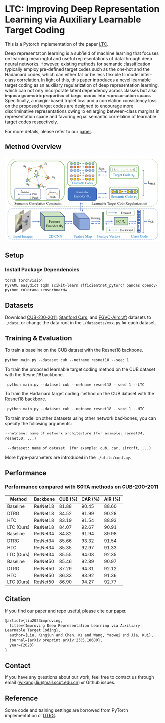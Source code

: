# LTC: Improving Deep Representation Learning via Auxiliary Learnable Target Coding
This is a Pytorch implementation of the paper [LTC](https://arxiv.org/abs/2208.01997).

Deep representation learning is a subfield of machine learning that focuses on learning meaningful and useful representations of data through deep neural networks. 
However, existing methods for semantic classification typically employ pre-defined target codes such as the one-hot and the Hadamard codes, 
which can either fail or be less flexible to model inter-class correlation. 
In light of this, this paper introduces a novel learnable target coding as an auxiliary regularization of deep representation learning, 
which can not only incorporate latent dependency across classes but also impose geometric properties of target codes into representation space. 
Specifically, a margin-based triplet loss and a correlation consistency loss on the proposed target codes are designed to encourage more discriminative representations 
owing to enlarging between-class margins in representation space and favoring equal semantic correlation of learnable target codes respectively.

For more details, please refer to our [paper](https://arxiv.org/abs/2208.01997).

## Method Overview
<img src="misc/figure1.png" style="width:18cm">

## Setup
### Install Package Dependencies
```
torch torchvision
PyYAML easydict tqdm scikit-learn efficientnet_pytorch pandas opencv-python colorama tensorboardX
```
## Datasets
Download [CUB-200-2011](http://www.vision.caltech.edu/visipedia/CUB-200-2011.html), 
[Stanford Cars](https://ai.stanford.edu/~jkrause/cars/car_dataset.html),
and [FGVC-Aircraft](http://www.robots.ox.ac.uk/~vgg/data/fgvc-aircraft/) datasets to `./data`, 
or change the data root in the `./datasets/xxx.py` for each dataset.

## Training & Evaluation
To train a baseline on the CUB dataset with the Resnet18 backbone.

``` python main.py --dataset cub --netname resnet18 --seed 1 ```

To train the proposed learnable target coding method on the CUB dataset with the Resnet18 backbone.

``` python main.py --dataset cub --netname resnet18 --seed 1 --LTC```

To train the Hadamard target coding method on the CUB dataset with the Resnet18 backbone.

``` python main.py --dataset cub --netname resnet18 --seed 1 --HTC```


To train model on other datasets using other network backbones, you can specify the following arguments:

``` --netname: name of network architecture (for example: resnet34, resnet50, ...) ```

``` --dataset: name of dataset  (for example: cub, car, aircrft, ...)```

More hype-parameters are introduced in the `./utils/conf.py`.

## Performance
### Performance compared with SOTA methods on CUB-200-2011
| Method     | Backbone | CUB (\%) | CAR (\%) | AIR (\%) |
|------------|----------|----------|----------|----------|
| Baseline   | ResNet18 | 81.88    | 90.45    | 88.60    |
| DTRG       | ResNet18 | 84.52    | 91.99    | 90.28    |
| HTC        | ResNet18 | 83.19    | 91.54    | 88.93    |
| LTC (Ours) | ResNet18 | 84.07    | 92.67    | 90.91    |
| Baseline   | ResNet34 | 84.82    | 91.94    | 89.98    |
| DTRG       | ResNet34 | 85.66    | 93.32    | 91.54    |
| HTC        | ResNet34 | 85.35    | 92.97    | 91.33    |
| LTC (Ours) | ResNet34 | 85.55    | 94.08    | 92.35    |
| Baseline   | ResNet50 | 85.46    | 92.89    | 90.97    |
| DTRG       | ResNet50 | 87.29    | 94.31    | 92.12    |
| HTC        | ResNet50 | 86.33    | 93.92    | 91.36    |
| LTC (Ours) | ResNet50 | 86.90    | 94.27    | 92.77    |

## Citation
If you find our paper and repo useful, please cite our paper.
```commandline
@article{liu2023improving,
  title={Improving Deep Representation Learning via Auxiliary Learnable Target Coding},
  author={Liu, Kangjun and Chen, Ke and Wang, Yaowei and Jia, Kui},
  journal={arXiv preprint arXiv:2305.18680},
  year={2023}
}
```
## Contact
If you have any questions about our work, feel free to contact us through email (wikangj.liu@mail.scut.edu.cn) or Github issues.

## Reference
Some code and training settings are borrowed from PyTorch implementation of [DTRG](https://github.com/AkonLau/DTRG).
